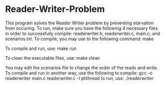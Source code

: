 # Reader-Writer-Problem
This program solves the Reader Writer problem by preventing starvation from occuring. To run, make sure you have the following 4 necessary files in order to successfully compile: readerwriter.h, readerwriter.c, main.c, and scenarios.txt. To compile, you may use to the following command:
	make

To compile and run, use:
	make run

To clean the executable files, use:
	make clean

You may edit the scenarios file to change the order of the reads and write. To compile and run in another way, use the following to compile: 
gcc -o readerwriter main.c readerwriter.c -l phthread 
to run, use: 
  ./readerwriter
